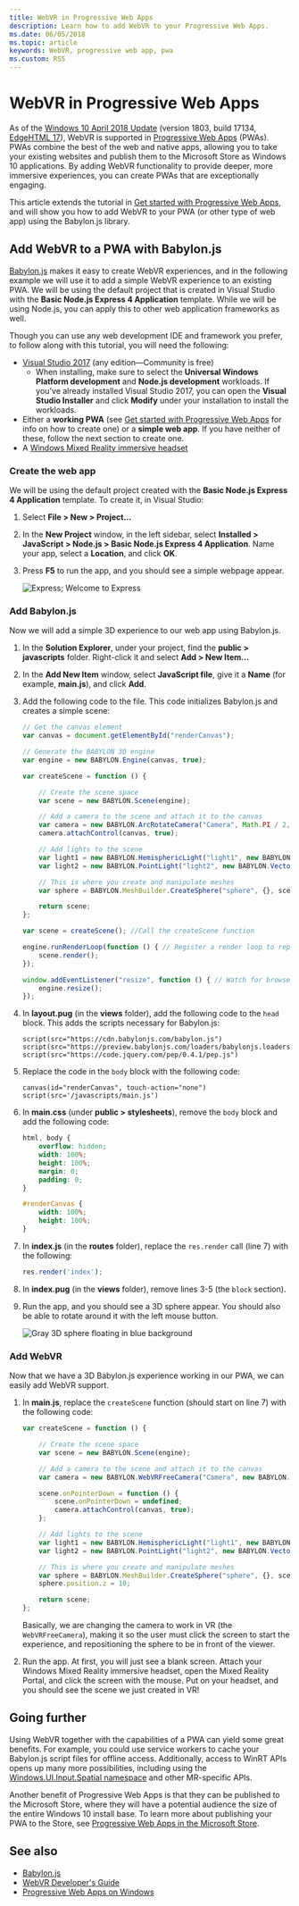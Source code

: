 ```yaml
---
title: WebVR in Progressive Web Apps
description: Learn how to add WebVR to your Progressive Web Apps.
ms.date: 06/05/2018
ms.topic: article
keywords: WebVR, progressive web app, pwa
ms.custom: RS5
---
```


# WebVR in Progressive Web Apps

As of the [Windows 10 April 2018 Update](https://blogs.windows.com/windowsexperience/2018/04/27/make-the-most-of-your-time-with-the-new-windows-10-update/) (version 1803, build 17134, [EdgeHTML 17](/microsoft-edge/edgehtml/)), WebVR is supported in [Progressive Web Apps](/microsoft-edge/progressive-web-apps) (PWAs). PWAs combine the best of the web and native apps, allowing you to take your existing websites and publish them to the Microsoft Store as Windows 10 applications. By adding WebVR functionality to provide deeper, more immersive experiences, you can create PWAs that are exceptionally engaging.

This article extends the tutorial in [Get started with Progressive Web Apps](/microsoft-edge/progressive-web-apps/get-started), and will show you how to add WebVR to your PWA (or other type of web app) using the Babylon.js library.

## Add WebVR to a PWA with Babylon.js

[Babylon.js](https://www.babylonjs.com/) makes it easy to create WebVR experiences, and in the following example we will use it to add a simple WebVR experience to an existing PWA. We will be using the default project that is created in Visual Studio with the **Basic Node.js Express 4 Application** template. While we will be using Node.js, you can apply this to other web application frameworks as well.

Though you can use any web development IDE and framework you prefer, to follow along with this tutorial, you will need the following:

* [Visual Studio 2017](https://www.visualstudio.com/downloads/) (any edition&mdash;Community is free)
    * When installing, make sure to select the **Universal Windows Platform development** and **Node.js development** workloads. If you've already installed Visual Studio 2017, you can open the **Visual Studio Installer** and click **Modify** under your installation to install the workloads.
* Either a **working PWA** (see [Get started with Progressive Web Apps](/microsoft-edge/progressive-web-apps/get-started) for info on how to create one) or a **simple web app**. If you have neither of these, follow the next section to create one.
* A [Windows Mixed Reality immersive headset](/windows/mixed-reality/immersive-headset-hardware-details)

### Create the web app

We will be using the default project created with the **Basic Node.js Express 4 Application** template. To create it, in Visual Studio:

1. Select **File > New > Project...**

2. In the **New Project** window, in the left sidebar, select **Installed > JavaScript > Node.js > Basic Node.js Express 4 Application**. Name your app, select a **Location**, and click **OK**.

3. Press **F5** to run the app, and you should see a simple webpage appear.

    ![Express; Welcome to Express](img/express-webpage.png)

### Add Babylon.js

Now we will add a simple 3D experience to our web app using Babylon.js.

1. In the **Solution Explorer**, under your project, find the **public > javascripts** folder. Right-click it and select **Add > New Item...**

2. In the **Add New Item** window, select **JavaScript file**, give it a **Name** (for example, **main.js**), and click **Add**.

3. Add the following code to the file. This code initializes Babylon.js and creates a simple scene:

    ```js
    // Get the canvas element 
    var canvas = document.getElementById("renderCanvas");

    // Generate the BABYLON 3D engine
    var engine = new BABYLON.Engine(canvas, true);

    var createScene = function () {

        // Create the scene space
        var scene = new BABYLON.Scene(engine);

        // Add a camera to the scene and attach it to the canvas
        var camera = new BABYLON.ArcRotateCamera("Camera", Math.PI / 2, Math.PI / 2, 2, BABYLON.Vector3.Zero(), scene);
        camera.attachControl(canvas, true);

        // Add lights to the scene
        var light1 = new BABYLON.HemisphericLight("light1", new BABYLON.Vector3(1, 1, 0), scene);
        var light2 = new BABYLON.PointLight("light2", new BABYLON.Vector3(0, 1, -1), scene);

        // This is where you create and manipulate meshes
        var sphere = BABYLON.MeshBuilder.CreateSphere("sphere", {}, scene);

        return scene;
    };

    var scene = createScene(); //Call the createScene function

    engine.runRenderLoop(function () { // Register a render loop to repeatedly render the scene
        scene.render();
    });

    window.addEventListener("resize", function () { // Watch for browser/canvas resize events
        engine.resize();
    });
    ```

4. In **layout.pug** (in the **views** folder), add the following code to the `head` block. This adds the scripts necessary for Babylon.js:

    ```pug
    script(src="https://cdn.babylonjs.com/babylon.js")
    script(src="https://preview.babylonjs.com/loaders/babylonjs.loaders.min.js")
    script(src="https://code.jquery.com/pep/0.4.1/pep.js")
    ```

5. Replace the code in the `body` block with the following code:

    ```pug
    canvas(id="renderCanvas", touch-action="none")
    script(src='/javascripts/main.js')
    ```

6. In **main.css** (under **public > stylesheets**), remove the `body` block and add the following code:

    ```css
    html, body {
        overflow: hidden;
        width: 100%;
        height: 100%;
        margin: 0;
        padding: 0;
    }

    #renderCanvas {
        width: 100%;
        height: 100%;
    }
    ```

7. In **index.js** (in the **routes** folder), replace the `res.render` call (line 7) with the following:

    ```js
    res.render('index');
    ```

8. In **index.pug** (in the **views** folder), remove lines 3-5 (the `block` section).

9. Run the app, and you should see a 3D sphere appear. You should also be able to rotate around it with the left mouse button.

    ![Gray 3D sphere floating in blue background](img/babylon-sphere.png)

### Add WebVR

Now that we have a 3D Babylon.js experience working in our PWA, we can easily add WebVR support.

1. In **main.js**, replace the `createScene` function (should start on line 7) with the following code:

    ```js
    var createScene = function () {

        // Create the scene space
        var scene = new BABYLON.Scene(engine);

        // Add a camera to the scene and attach it to the canvas
        var camera = new BABYLON.WebVRFreeCamera("Camera", new BABYLON.Vector3(0, 0, 0), scene);

        scene.onPointerDown = function () {
            scene.onPointerDown = undefined;
            camera.attachControl(canvas, true);
        };

        // Add lights to the scene
        var light1 = new BABYLON.HemisphericLight("light1", new BABYLON.Vector3(1, 1, 0), scene);
        var light2 = new BABYLON.PointLight("light2", new BABYLON.Vector3(0, 1, -1), scene);

        // This is where you create and manipulate meshes
        var sphere = BABYLON.MeshBuilder.CreateSphere("sphere", {}, scene);
        sphere.position.z = 10;

        return scene;
    };
    ```

    Basically, we are changing the camera to work in VR (the `WebVRFreeCamera`), making it so the user must click the screen to start the experience, and repositioning the sphere to be in front of the viewer.

2. Run the app. At first, you will just see a blank screen. Attach your Windows Mixed Reality immersive headset, open the Mixed Reality Portal, and click the screen with the mouse. Put on your headset, and you should see the scene we just created in VR!

## Going further

Using WebVR together with the capabilities of a PWA can yield some great benefits. For example, you could use service workers to cache your Babylon.js script files for offline access. Additionally, access to WinRT APIs opens up many more possibilities, including using the [Windows.UI.Input.Spatial namespace](/uwp/api/windows.ui.input.spatial) and other MR-specific APIs.

Another benefit of Progressive Web Apps is that they can be published to the Microsoft Store, where they will have a potential audience the size of the entire Windows 10 install base. To learn more about publishing your PWA to the Store, see [Progressive Web Apps in the Microsoft Store](/microsoft-edge/progressive-web-apps/microsoft-store).

## See also

* [Babylon.js](https://www.babylonjs.com/)
* [WebVR Developer's Guide](index.md)
* [Progressive Web Apps on Windows](/microsoft-edge/progressive-web-apps
)
